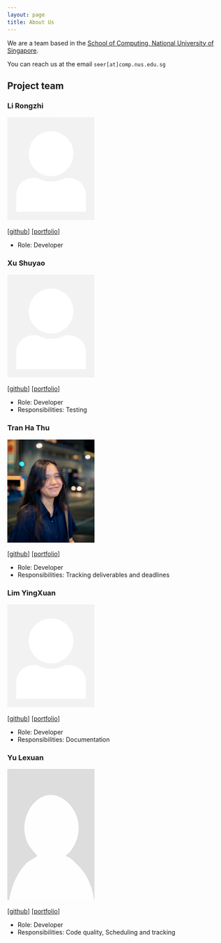 ```yaml
---
layout: page
title: About Us
---
```


We are a team based in the [School of Computing, National University of Singapore](http://www.comp.nus.edu.sg).

You can reach us at the email `seer[at]comp.nus.edu.sg`

## Project team

### Li Rongzhi

<img src="images/li-rongzhi.png" width="200px">

[[github](https://github.com/li-rongzhi)]
[[portfolio](team/li-rongzhi.md)]

* Role: Developer

### Xu Shuyao

<img src="images/tim-siu.png" width="200px">

[[github](http://github.com/tim-siu)]
[[portfolio](team/tim-siu.md)]

* Role: Developer
* Responsibilities: Testing

### Tran Ha Thu

<img src="images/oeggy03.png" width="200px">

[[github](http://github.com/oeggy03)] 
[[portfolio](team/oeggy03.md)]

* Role: Developer
* Responsibilities: Tracking deliverables and deadlines

### Lim YingXuan

<img src="images/lunaroddity.png" width="200px">

[[github](http://github.com/lunaroddity)] [[portfolio](team/lunaroddity.md)]

* Role: Developer
* Responsibilities: Documentation

### Yu Lexuan

<img src="images/nauxe.png" width="200px">


[[github](http://github.com/Nauxe)] 
[[portfolio](team/nauxe.md)]

* Role: Developer
* Responsibilities: Code quality, Scheduling and tracking

